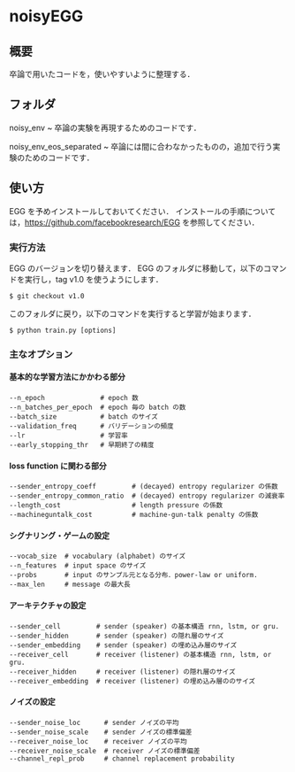 # noisyEGG

## 概要
卒論で用いたコードを，使いやすいように整理する．

## フォルダ
noisy\_env
    ~ 卒論の実験を再現するためのコードです．

noisy\_env\_eos\_separated
    ~ 卒論には間に合わなかったものの，追加で行う実験のためのコードです．

## 使い方

EGG を予めインストールしておいてください．
インストールの手順については，https://github.com/facebookresearch/EGG を参照してください．

### 実行方法
EGG のバージョンを切り替えます．
EGG のフォルダに移動して，以下のコマンドを実行し，tag v1.0 を使うようにします．
```
$ git checkout v1.0
```

このフォルダに戻り，以下のコマンドを実行すると学習が始まります．
```
$ python train.py [options]
```

### 主なオプション
#### 基本的な学習方法にかかわる部分
```
--n_epoch              # epoch 数
--n_batches_per_epoch  # epoch 毎の batch の数
--batch_size           # batch のサイズ
--validation_freq      # バリデーションの頻度
--lr                   # 学習率
--early_stopping_thr   # 早期終了の精度
```

#### loss function に関わる部分
```
--sender_entropy_coeff         # (decayed) entropy regularizer の係数
--sender_entropy_common_ratio  # (decayed) entropy regularizer の減衰率
--length_cost                  # length pressure の係数
--machineguntalk_cost          # machine-gun-talk penalty の係数
```

#### シグナリング・ゲームの設定
```
--vocab_size  # vocabulary (alphabet) のサイズ
--n_features  # input space のサイズ
--probs       # input のサンプル元となる分布．power-law or uniform.
--max_len     # message の最大長
```

#### アーキテクチャの設定
```
--sender_cell         # sender (speaker) の基本構造 rnn, lstm, or gru.
--sender_hidden       # sender (speaker) の隠れ層のサイズ
--sender_embedding    # sender (speaker) の埋め込み層のサイズ
--receiver_cell       # receiver (listener) の基本構造 rnn, lstm, or gru.
--receiver_hidden     # receiver (listener) の隠れ層のサイズ
--receiver_embedding  # receiver (listener) の埋め込み層ののサイズ
```

#### ノイズの設定
```
--sender_noise_loc      # sender ノイズの平均
--sender_noise_scale    # sender ノイズの標準偏差
--receiver_noise_loc    # receiver ノイズの平均
--receiver_noise_scale  # receiver ノイズの標準偏差
--channel_repl_prob     # channel replacement probability
```
